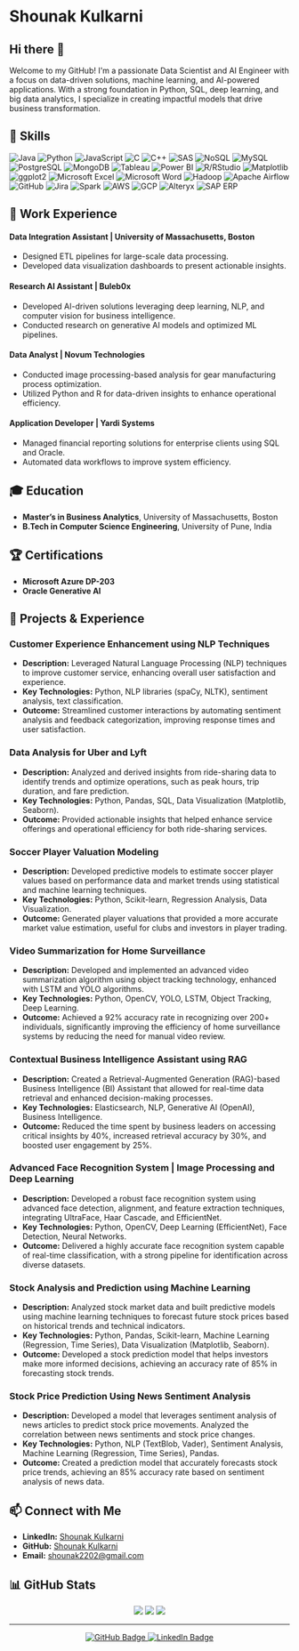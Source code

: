 # Shounak Kulkarni
## Hi there 👋
Welcome to my GitHub! I'm a passionate Data Scientist and AI Engineer with a focus on data-driven solutions, machine learning, and AI-powered applications. With a strong foundation in Python, SQL, deep learning, and big data analytics, I specialize in creating impactful models that drive business transformation.

## 🧰 Skills

![Java](https://img.shields.io/badge/Java-ED8B00?style=for-the-badge&logo=java&logoColor=white)
![Python](https://img.shields.io/badge/Python-3776AB?style=for-the-badge&logo=python&logoColor=white)
![JavaScript](https://img.shields.io/badge/JavaScript-F7DF1E?style=for-the-badge&logo=javascript&logoColor=black)
![C](https://img.shields.io/badge/C-00599C?style=for-the-badge&logo=c&logoColor=white)
![C++](https://img.shields.io/badge/C++-00599C?style=for-the-badge&logo=c%2B%2B&logoColor=white)
![SAS](https://img.shields.io/badge/SAS-00599C?style=for-the-badge&logo=sas&logoColor=white)
![NoSQL](https://img.shields.io/badge/NoSQL-00599C?style=for-the-badge&logo=nosql&logoColor=white)
![MySQL](https://img.shields.io/badge/MySQL-4479A1?style=for-the-badge&logo=mysql&logoColor=white)
![PostgreSQL](https://img.shields.io/badge/PostgreSQL-336791?style=for-the-badge&logo=postgresql&logoColor=white)
![MongoDB](https://img.shields.io/badge/MongoDB-47A248?style=for-the-badge&logo=mongodb&logoColor=white)
![Tableau](https://img.shields.io/badge/Tableau-E97627?style=for-the-badge&logo=tableau&logoColor=white)
![Power BI](https://img.shields.io/badge/Power_BI-F2C811?style=for-the-badge&logo=power-bi&logoColor=black)
![R/RStudio](https://img.shields.io/badge/R-276DC3?style=for-the-badge&logo=r&logoColor=white)
![Matplotlib](https://img.shields.io/badge/Matplotlib-3776AB?style=for-the-badge&logo=python&logoColor=white)
![ggplot2](https://img.shields.io/badge/ggplot2-276DC3?style=for-the-badge&logo=r&logoColor=white)
![Microsoft Excel](https://img.shields.io/badge/Microsoft_Excel-217346?style=for-the-badge&logo=microsoft-excel&logoColor=white)
![Microsoft Word](https://img.shields.io/badge/Microsoft_Word-2B579A?style=for-the-badge&logo=microsoft-word&logoColor=white)
![Hadoop](https://img.shields.io/badge/Hadoop-66CCFF?style=for-the-badge&logo=apache-hadoop&logoColor=black)
![Apache Airflow](https://img.shields.io/badge/Apache_Airflow-017CEE?style=for-the-badge&logo=apache-airflow&logoColor=white)
![GitHub](https://img.shields.io/badge/GitHub-181717?style=for-the-badge&logo=github&logoColor=white)
![Jira](https://img.shields.io/badge/Jira-0052CC?style=for-the-badge&logo=jira&logoColor=white)
![Spark](https://img.shields.io/badge/Apache_Spark-E25A1C?style=for-the-badge&logo=apache-spark&logoColor=white)
![AWS](https://img.shields.io/badge/AWS-232F3E?style=for-the-badge&logo=amazon-aws&logoColor=white)
![GCP](https://img.shields.io/badge/Google_Cloud-4285F4?style=for-the-badge&logo=google-cloud&logoColor=white)
![Alteryx](https://img.shields.io/badge/Alteryx-276DC3?style=for-the-badge&logo=alteryx&logoColor=white)
![SAP ERP](https://img.shields.io/badge/SAP_ERP-0FAAFF?style=for-the-badge&logo=sap&logoColor=white)







## 💼 Work Experience



#### **Data Integration Assistant** | University of Massachusetts, Boston

- Designed ETL pipelines for large-scale data processing.
- Developed data visualization dashboards to present actionable insights.

#### **Research AI Assistant** | Buleb0x

- Developed AI-driven solutions leveraging deep learning, NLP, and computer vision for business intelligence.
- Conducted research on generative AI models and optimized ML pipelines.


#### **Data Analyst** | Novum Technologies

- Conducted image processing-based analysis for gear manufacturing process optimization.
- Utilized Python and R for data-driven insights to enhance operational efficiency.

#### **Application Developer** | Yardi Systems

- Managed financial reporting solutions for enterprise clients using SQL and Oracle.
- Automated data workflows to improve system efficiency.


## 🎓 Education

- **Master’s in Business Analytics**, University of Massachusetts, Boston  
- **B.Tech in Computer Science Engineering**, University of Pune, India  

## 🏆 Certifications

- **Microsoft Azure DP-203**  
- **Oracle Generative AI**

## 💼 Projects & Experience

### **Customer Experience Enhancement using NLP Techniques**
- **Description:** Leveraged Natural Language Processing (NLP) techniques to improve customer service, enhancing overall user satisfaction and experience.
- **Key Technologies:** Python, NLP libraries (spaCy, NLTK), sentiment analysis, text classification.
- **Outcome:** Streamlined customer interactions by automating sentiment analysis and feedback categorization, improving response times and user satisfaction.


### **Data Analysis for Uber and Lyft**
- **Description:** Analyzed and derived insights from ride-sharing data to identify trends and optimize operations, such as peak hours, trip duration, and fare prediction.
- **Key Technologies:** Python, Pandas, SQL, Data Visualization (Matplotlib, Seaborn).
- **Outcome:** Provided actionable insights that helped enhance service offerings and operational efficiency for both ride-sharing services.


### **Soccer Player Valuation Modeling**
- **Description:** Developed predictive models to estimate soccer player values based on performance data and market trends using statistical and machine learning techniques.
- **Key Technologies:** Python, Scikit-learn, Regression Analysis, Data Visualization.
- **Outcome:** Generated player valuations that provided a more accurate market value estimation, useful for clubs and investors in player trading.



### **Video Summarization for Home Surveillance**
- **Description:** Developed and implemented an advanced video summarization algorithm using object tracking technology, enhanced with LSTM and YOLO algorithms.
- **Key Technologies:** Python, OpenCV, YOLO, LSTM, Object Tracking, Deep Learning.
- **Outcome:** Achieved a 92% accuracy rate in recognizing over 200+ individuals, significantly improving the efficiency of home surveillance systems by reducing the need for manual video review.

### **Contextual Business Intelligence Assistant using RAG**
- **Description:** Created a Retrieval-Augmented Generation (RAG)-based Business Intelligence (BI) Assistant that allowed for real-time data retrieval and enhanced decision-making processes.
- **Key Technologies:** Elasticsearch, NLP, Generative AI (OpenAI), Business Intelligence.
- **Outcome:** Reduced the time spent by business leaders on accessing critical insights by 40%, increased retrieval accuracy by 30%, and boosted user engagement by 25%.

### **Advanced Face Recognition System | Image Processing and Deep Learning**
- **Description:** Developed a robust face recognition system using advanced face detection, alignment, and feature extraction techniques, integrating UltraFace, Haar Cascade, and EfficientNet.
- **Key Technologies:** Python, OpenCV, Deep Learning (EfficientNet), Face Detection, Neural Networks.
- **Outcome:** Delivered a highly accurate face recognition system capable of real-time classification, with a strong pipeline for identification across diverse datasets.

### **Stock Analysis and Prediction using Machine Learning**
- **Description:** Analyzed stock market data and built predictive models using machine learning techniques to forecast future stock prices based on historical trends and technical indicators.
- **Key Technologies:** Python, Pandas, Scikit-learn, Machine Learning (Regression, Time Series), Data Visualization (Matplotlib, Seaborn).
- **Outcome:** Developed a stock prediction model that helps investors make more informed decisions, achieving an accuracy rate of 85% in forecasting stock trends.

### **Stock Price Prediction Using News Sentiment Analysis**

 - **Description:** Developed a model that leverages sentiment analysis of news articles to predict stock price movements. Analyzed the correlation between news sentiments and stock price changes.
 - **Key Technologies:** Python, NLP (TextBlob, Vader), Sentiment Analysis, Machine Learning (Regression, Time Series), Pandas.
 - **Outcome:** Created a prediction model that accurately forecasts stock price trends, achieving an 85% accuracy rate based on sentiment analysis of news data.



## 📫 Connect with Me

- **LinkedIn:** [Shounak Kulkarni](https://www.linkedin.com/in/shounakkulkarni7/)
- **GitHub:** [Shounak Kulkarni](https://github.com/shoukul7)
- **Email:** [shounak2202@gmail.com](mailto:shounak2202@gmail.com) 

## 📊 GitHub Stats

<div align="center">
  <img src="https://github-readme-stats.vercel.app/api?username=shoukul7&theme=midnight-purple&hide_border=true&include_all_commits=false&count_private=true)"  />
  <img src="https://nirzak-streak-stats.vercel.app/?user=shoukul7&theme=midnight-purple&hide_border=true" br />
  <img src="https://github-readme-stats.vercel.app/api/top-langs/?username=shoukul7&theme=midnight-purple&hide_border=true&include_all_commits=false&count_private=true&layout=compact"  />
</div>


---

<p align="center">
  <a href="https://github.com/shoukul7">
    <img src="https://img.shields.io/badge/Visit%20my%20GitHub-blue?style=for-the-badge&logo=github&logoColor=white" alt="GitHub Badge">
  </a>
  <a href="https://www.linkedin.com/in/shounakkulkarni7/">
    <img src="https://img.shields.io/badge/Connect%20on%20LinkedIn-blue?style=for-the-badge&logo=linkedin&logoColor=white" alt="LinkedIn Badge">
  </a>
</p>

